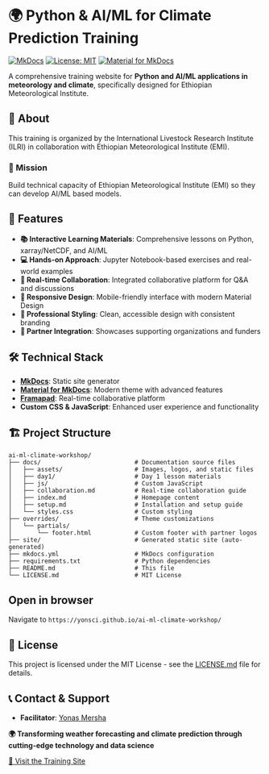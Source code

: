 # 🌍 Python & AI/ML for Climate Prediction Training

[![MkDocs](https://img.shields.io/badge/docs-mkdocs-blue)](https://yonsci.github.io/python-ml-gha-workshop/)
[![License: MIT](https://img.shields.io/badge/License-MIT-yellow.svg)](https://opensource.org/licenses/MIT)
[![Material for MkDocs](https://img.shields.io/badge/material-mkdocs-teal)](https://squidfunk.github.io/mkdocs-material/)

A comprehensive training website for **Python and AI/ML applications in meteorology and climate**, specifically designed for Ethiopian Meteorological Institute.

## 📖 About

This training is organized by the International Livestock Research Institute (ILRI) in collaboration with Ethiopian Meteorological Institute (EMI).


### 🎯 Mission
Build technical capacity of Ethiopian Meteorological Institute (EMI) so they can develop AI/ML based models.

## 🚀 Features

- **📚 Interactive Learning Materials**: Comprehensive lessons on Python, xarray/NetCDF, and AI/ML
- **💻 Hands-on Approach**: Jupyter Notebook-based exercises and real-world examples
- **🤝 Real-time Collaboration**: Integrated collaborative platform for Q&A and discussions
- **📱 Responsive Design**: Mobile-friendly interface with modern Material Design
- **🎨 Professional Styling**: Clean, accessible design with consistent branding
- **🔗 Partner Integration**: Showcases supporting organizations and funders

## 🛠️ Technical Stack

- **[MkDocs](https://www.mkdocs.org/)**: Static site generator
- **[Material for MkDocs](https://squidfunk.github.io/mkdocs-material/)**: Modern theme with advanced features
- **[Framapad](https://framapad.org/)**: Real-time collaborative platform
- **Custom CSS & JavaScript**: Enhanced user experience and functionality

## 🏗️ Project Structure

```
ai-ml-climate-workshop/
├── docs/                          # Documentation source files
│   ├── assets/                    # Images, logos, and static files
│   ├── day1/                      # Day 1 lesson materials
│   ├── js/                        # Custom JavaScript
│   ├── collaboration.md           # Real-time collaboration guide
│   ├── index.md                   # Homepage content
│   ├── setup.md                   # Installation and setup guide
│   └── styles.css                 # Custom styling
├── overrides/                     # Theme customizations
│   └── partials/
│       └── footer.html            # Custom footer with partner logos
├── site/                          # Generated static site (auto-generated)
├── mkdocs.yml                     # MkDocs configuration
├── requirements.txt               # Python dependencies
├── README.md                      # This file
└── LICENSE.md                     # MIT License
```

## **Open in browser**
   Navigate to `https://yonsci.github.io/ai-ml-climate-workshop/`


## 📝 License

This project is licensed under the MIT License - see the [LICENSE.md](LICENSE.md) file for details.

## 📞 Contact & Support

- **Facilitator**: [Yonas Mersha](mailto:yonas.mersha14@gmail.com)

**🌍 Transforming weather forecasting and climate prediction through cutting-edge technology and data science**

[🚀 Visit the Training Site](https://yonsci.github.io/ai-ml-climate-workshop/)

</div>
